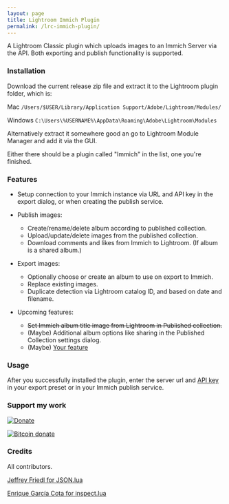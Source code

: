 ```yaml
---
layout: page
title: Lightroom Immich Plugin
permalink: /lrc-immich-plugin/
---
```


A Lightroom Classic plugin which uploads images to an Immich Server via the API.
Both exporting and publish functionality is supported.



### Installation

Download the current release zip file and extract it to the Lightroom plugin folder, which is:

Mac
    `/Users/$USER/Library/Application Support/Adobe/Lightroom/Modules/`

Windows
    `C:\Users\%USERNAME%\AppData\Roaming\Adobe\Lightroom\Modules`

Alternatively extract it somewhere good an go to Lightroom Module Manager and add it via the GUI.

Either there should be a plugin called "Immich" in the list, one you're finished.

### Features

* Setup connection to your Immich instance via URL and API key in the export dialog, or when creating the publish service.

* Publish images:
    * Create/rename/delete album according to published collection.
    * Upload/update/delete images from the published collection.
    * Download comments and likes from Immich to Lightroom. (If album is a shared album.)

* Export images:
    * Optionally choose or create an album to use on export to Immich.
    * Replace existing images.
    * Duplicate detection via Lightroom catalog ID, and based on date and filename.


* Upcoming features:
    * ~~Set Immich album title image from Lightroom in Published collection.~~
    * (Maybe) Additional album options like sharing in the Published Collection settings dialog.
    * (Maybe) [Your feature](https://github.com/bmachek/lrc-immich-plugin/discussions/16)

### Usage

After you successfully installed the plugin, enter the server url and [API key](https://immich.app/docs/features/command-line-interface#obtain-the-api-key) in your export preset or in your Immich publish service.


### Support my work

[![Donate](https://img.shields.io/badge/Donate-PayPal-green.svg)](https://www.paypal.com/donate/?hosted_button_id=2LL4K9LN5CFA6)

[![Bitcoin donate](https://bitcoli.com/img/logo-20.png)](https://bitcoli.com/donate/boandlk)

### Credits

All contributors.

[Jeffrey Friedl for JSON.lua](http://regex.info/blog/lua/json)

[Enrique García Cota for inspect.lua](https://github.com/kikito/inspect.lua)